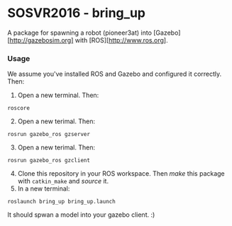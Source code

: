 # SOSVR2016 - bring_up
A package for spawning a robot (pioneer3at) into [Gazebo][http://gazebosim.org] with [ROS][http://www.ros.org].
### Usage
We assume you've installed ROS and Gazebo and configured it correctly. Then:
1. Open a new terminal. Then:
```
roscore
```
2. Open a new terimal. Then:

```
rosrun gazebo_ros gzserver
``` 
3. Open a new terimal. Then:

```
rosrun gazebo_ros gzclient
``` 
4. Clone this repository in your ROS workspace. Then *make* this package with `catkin_make` and *source* it.
5. In a new terminal:
```
roslaunch bring_up bring_up.launch
```
It should spwan a model into your gazebo client. :)